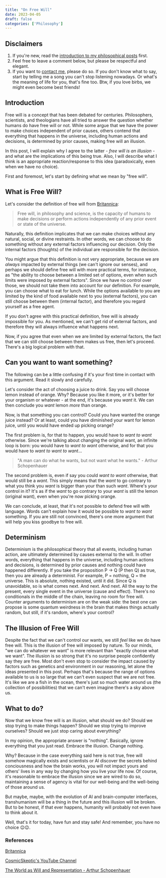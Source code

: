 ```yaml
---
title: "On Free Will"
date: 2023-04-05
draft: false
categories: ['Philosophy']
---
```


## Disclaimers

1. If you're new, read the [introduction to my philosophical posts](/posts/intro/) first.
2. Feel free to leave a comment below, but please be respectful and elegant.
3. If you want to [contact me](mailto:kylekundev@gmail.com), please do so. If you don't know what to say, start by telling me a song you can't stop listening nowadays. Or what's the meaning of life for you, that's fine too. Btw, if you love birbs, we might even become best friends!


## Introduction

Free will is a concept that has been debated for centuries. Philosophers, scientists, and theologians have all tried to answer the question whether humans do have free will or not. While some argue that we have the power to make choices independent of prior causes, others contend that everything that happens in the universe, including human actions and decisions, is determined by prior causes, making free will an illusion.

In this post, I will explain why I agree to the latter *- free will is an illusion -* and what are the implications of this being true. Also, I will describe what I think is an appropriate reaction/response to this idea (paradoxically, even when we have no choice). 

First and foremost, let's start by defining what we mean by "free will".

## What is Free Will?

Let's consider the definition of free will from [Britannica](https://www.britannica.com/topic/free-will):

> Free will, in philosophy and science, is the capacity of humans to make decisions or perform actions independently of any prior event or state of the universe.

Naturally, this definition implicates that we can make choices without any natural, social, or divine restraints. In other words, we can choose to do something without any external factors influencing our decision. Only the internal factors (thoughts) of the individual are responsible for the decision.

You might argue that this definition is not very appropriate, because we are *always* impacted by external things (we can't ignore our senses), and perhaps we should define free will with more practical terms, for instance, as "the ability to choose between a limited set of options, even when such limits were imposed by external factors". Since we have no control over those, we should not take them into account for our definition. For example, you can choose what to eat for lunch. While the options available to you are limited by the kind of food available next to you (external factors), you can still choose between them (internal factor), and therefore you regard yourself as a free agent.

If you don't agree with this practical definition, free will is already impossible for you. As mentioned, we can't get rid of external factors, and therefore they will always influence what happens next.

Now, if you agree that even when we are limited by external factors, the fact that we can still choose between them makes us free, then let's proceed. There's a big logical problem with that.

## Can you want to want something?

The following can be a little confusing if it's your first time in contact with this argument. Read it slowly and carefully.

Let's consider the act of choosing a juice to drink. Say you will choose lemon instead of orange. Why? Because you like it more, or it's better for your organism or whatever - at the end, it's because you *want* it. We can then conclude you *want* lemon *more* than orange.

Now, is that something you can control? Could you have wanted the orange juice instead? Or at least, could you have diminished your want for lemon juice, until you would have ended up picking orange?

The first problem is, for that to happen, you would have to *want to want* otherwise. Since we're talking about changing the original want, an infinite loop is born: you would have to *want to want* otherwise, and for that you would have to *want to want to want*...

> "A man can do what he wants, but not want what he wants." - Arthur Schopenhauer

The second problem is, even if say you could *want to want* otherwise, that would still be a *want*. This simply means that the *want* to go contrary to what you think you *want* is bigger than your than such *want*. Where's your control in it? It's as if the *want* to go contrary to your *want* is still the lemon (original want), even when you're now picking orange.

We can conclude, at least, that it's not possible to defend free will with language. Words can't explain how it would be possible to *want to want* something. If you are still not convinced, there's one more argument that will help you kiss goodbye to free will.

## Determinism

Determinism is the philosophical theory that all events, including human action, are ultimately determined by causes external to the will. In other words, everything that happens in the universe, including human actions and decisions, is determined by prior causes and nothing could have happened differently. If you take the proposition P -> Q (P then Q) as true, then you are already a determinist. For example, P = nothing, Q = the universe. This is absolute, nothing existed, until it did. Since Q is unavoidable, so is what comes next. And next. And next. All the way to the present, every single event in the universe (cause and effect). There's no conditionals in the middle of the chain, leaving no room for free will. Counter arguments to determinism are on the weak side: the best one can propose is some quantum weirdness in the brain that makes things actually random, but still, if it's random, where's your control?

## The Illusion of Free Will

Despite the fact that we can't control our wants, we still *feel* like we do have free will. This is the illusion of free will imposed by nature. To our minds, "we can do whatever we want" is more relevant than "exactly choose what we want". The illusion is so strong that it's no surprise people confidently say they are free. Most don't even stop to consider the impact caused by factors such as genetics and environment in our reasoning, let alone the ideas presented in this post. Perhaps that's because the range of options available to us is so large that we can't even suspect that we are not free. It's like we are a fish in the ocean, there's just so much water around us (the collection of possibilities) that we can't even imagine there's a sky above us.

## What to do?

Now that we know free will is an illusion, what should we do? Should we stop trying to make things happen? Should we stop trying to improve ourselves? Should we just stop caring about everything?

In my opinion, the appropriate answer is "nothing". Basically, ignore everything that you just read. Embrace the illusion. Change nothing.

Why? Because in the case everything said here is not true, free will somehow magically exists and scientists or AI discover the secrets behind conciousness and how the brain works, you will not impact yours and others' lives in any way by changing how you live your life now. Of course, it's reasonable to embrace the illusion since we are wired to do so, maintaining a sense of agency is vital for our well-being and the well-being of those around us. 

But maybe, maybe, with the evolution of AI and brain-computer interfaces, transhumanism will be a thing in the future and this illusion will be broken. But to be honest, if that ever happens, humanity will probably not even have to think about it.

Well, that's it for today, have fun and stay safe!
And remember, you have no choice 😉😉.

### References
[Britannica](https://www.britannica.com/topic/free-will)

[CosmicSkeptic's YouTube Channel](https://www.youtube.com/watch?v=Dqj32jxOC0Y)

[The World as Will and Representation - Arthur Schopenhauer](https://en.wikipedia.org/wiki/The_World_as_Will_and_Representation)